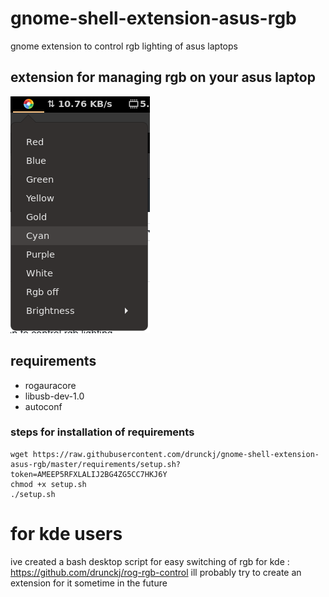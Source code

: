 # gnome-shell-extension-asus-rgb
gnome extension to control rgb lighting of asus laptops

## extension for managing rgb on your asus laptop
![Screenshot](/screenshots/ss.png)

## requirements 
- rogauracore 
- libusb-dev-1.0
- autoconf
### steps for installation of requirements
```
wget https://raw.githubusercontent.com/drunckj/gnome-shell-extension-asus-rgb/master/requirements/setup.sh?token=AMEEP5RFXLALIJ2BG4ZG5CC7HKJ6Y
chmod +x setup.sh
./setup.sh
```

# for kde users 
ive created a bash desktop script for easy switching of rgb for kde : https://github.com/drunckj/rog-rgb-control
ill probably try to create an extension for it sometime in the future

